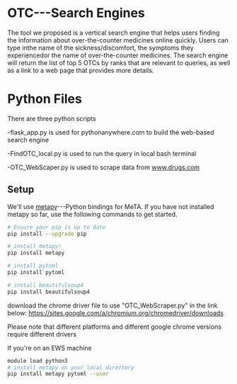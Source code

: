 # OTC---Search Engines

The tool we proposed is a vertical search engine that helps users finding the information about over-the-counter medicines online quickly. 
Users can type inthe name of the sickness/discomfort, the symptoms they experiencedor the name of over-the-counter medicines. 
The search engine will return the list of top 5 OTCs by ranks that are relevant to queries, as well as a link to a web page that provides more details. 

# Python Files

There are three python scripts

-flask_app.py is used for pythonanywhere.com to build the web-based search engine

-FindOTC_local.py is used to run the query in local bash terminal

-OTC_WebScaper.py is used to scrape data from www.drugs.com

## Setup
We'll use [metapy](https://github.com/meta-toolkit/metapy)---Python bindings for MeTA. 
If you have not installed metapy so far, use the following commands to get started.

```bash
# Ensure your pip is up to date
pip install --upgrade pip

# install metapy!
pip install metapy 

# install pytoml
pip install pytoml

# install beautifulsoup4
pip install beautifulsoup4

```

download the chrome driver file to use "OTC_WebScraper.py" in the link below:
https://sites.google.com/a/chromium.org/chromedriver/downloads

Please note that different platforms and different google chrome versions require different drivers

If you're on an EWS machine
```bash
module load python3
# install metapy on your local directory
pip install metapy pytoml --user
```




